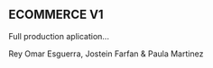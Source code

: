 ## ECOMMERCE V1

Full production aplication...



Rey Omar Esguerra, Jostein Farfan & Paula Martinez
